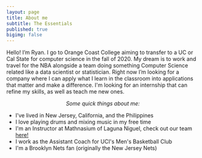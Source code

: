 ```yaml
---
layout: page
title: About me
subtitle: The Essentials
published: true
bigimg: false
---
```

Hello! I’m Ryan. I go to Orange Coast College aiming to transfer to a UC or Cal State for computer science in the fall of 2020. My dream is to work and travel for the NBA alongside a team doing something Computer Science related like a data scientist or statistician. Right now I’m looking for a company where I can apply what I learn in the classroom into applications that matter and make a difference. I'm looking for an internship that can refine my skills, as well as teach me new ones.

<div style="text-align:center">    
  <i>Some quick things about me:</i>
</div>

- I've lived in New Jersey, California, and the Philippines
- I love playing drums and mixing music in my free time
- I'm an Instructor at Mathnasium of Laguna Niguel, check out our team [here!](https://www.mathnasium.com/lagunaniguel/our-team)
- I work as the Assistant Coach for UCI's Men's Basketball Club
- I'm a Brooklyn Nets fan (originally the New Jersey Nets)


<div class='embedsocial-instagram' data-ref="7bd09daf4fb03064c3d827027f8d23115e663b9e"></div><script>(function(d, s, id){var js; if (d.getElementById(id)) {return;} js = d.createElement(s); js.id = id; js.src = "https://embedsocial.com/embedscript/in.js"; d.getElementsByTagName("head")[0].appendChild(js);}(document, "script", "EmbedSocialInstagramScript"));</script>
